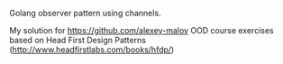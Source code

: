 Golang observer pattern using channels.

My solution for https://github.com/alexey-malov OOD course exercises based on Head First Design Patterns (http://www.headfirstlabs.com/books/hfdp/)